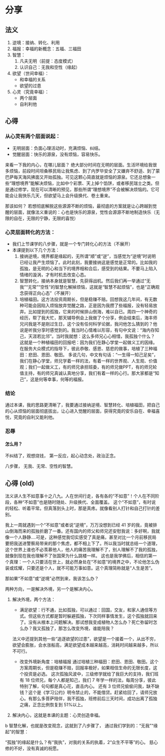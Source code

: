 # 分享

## 法义

1. 逆境：接纳、转化、利用
2. 福报：幸福的新概念：五福、三福田
3. 智慧：
   1. 凡夫无明（前提：态度模式）
   2. 认识自己：无我和空性（缘起）
4. 欲望（世间幸福）：
   - 和幸福的关系
   - 欲望的过患
5. 心灵（究竟幸福）：
   - 两个层面
   - 自利利他

## 心得

### 从心灵有两个层面说起：

- 无明层面：负面心理活动时，充满烦恼、纠结。
- 觉醒层面：快乐的源泉，没有烦恼，容易快乐。

来看一下我的内心，在哪儿层面？
绝大部分时间在无明的层面。生活环境给我很多烦恼，前段时间坦桑移民局让我焦虑、到了内罗毕安全了又嫌弃不舒适、到了蒙巴萨每天海风拂面又开始孤独。可见这颗心简直就是烦恼的源泉。它还总想象一些“理想境界”能解决烦恼，比如中个彩票、天上掉个馅饼，或者移民瑞士之类。但是通过修学，现在可以清晰的预见，那些所谓“理想境界”不会被解决烦恼的。它可能会让我快乐几天，但欲望马上会升级换代、卷土重来。

那该如何？
若想彻底解脱这些源源不断的烦恼，最彻底的方案就是让心跨越到觉醒的层面，就像法义重说的：心也是快乐的源泉，觉性会源源不断地制造快乐（无限的自在，无限的宁静，无限的喜悦）

### 心灵层面转化的方法：

- 我们上节课学的八步骤，就是一个专门转化心的方法（不展开）
- 本课提到以下几个方法：
  1. 接纳逆境，境界都是缘起的，无所谓“顺”或“逆”，当感觉为“逆境”时说明已经让我产生烦恼了。此时此刻，我要接纳这是感觉是正常的。比如我的孤独，是无明的心和当下的境界相和合后，感受到的结果。不要马上陷入情绪的漩涡，才有时机去改变心态。
  2. 智慧转化，接纳本身就是智慧，先获得战机。然后我们再一举通过“无我”“无常”“空性”的智慧化解掉烦恼，这就是“智慧不起烦恼”，也是“正确观念获得正向心态”（不展开）
  3. 培植福田。这方法投资周期长，但是稳赚不赔。回想我这几年间，有无数种可能会因陷入烦恼放弃觉醒之路，正是因为我攒了些福报，没有轻易放弃。比如提到的孤独，它来的时候排山倒海，难以自已。周四一个神奇的经历，帮了我大忙，那天辅导例会上我做了个分享，例会结束后，海丰师兄问我是不是刚过生日，这个没有任何科学论据，我问他怎么猜到的？他说是听我分享时感觉到的。我当时心情难以形容，有句中文说：“海内存知己，天涯若比邻”。当时我就想：这么多师兄心心相惜，我孤独个什么？
     这就是一个种植福田的回报吧：因为我们在静心学堂一起做义工的因缘。在服务大众模式的指导下，彼此恭敬、感恩、慈悲的做事，培植了三种福田：悲田、恩田、敬田。
     多说几句，中文有句话：“一生得一知己足矣”，我们在静心学堂，师兄学着一样的法，有着一样的世界观、人生观、价值观；我们一起做义工，有的师兄承担班委，有的师兄做PPT，有的师兄轮值主持，有的师兄真诚认真地分享，我们有着一样的心行。那大家都是“知己”，这是何等幸事，何等的福报。

### 结论

通过本课，我的思路更清晰了，我要通过接纳逆境、智慧转化、培植福田，把自己的心从烦恼的层面彻底拔出，让心进入觉醒的层面，获得究竟的安乐自在、幸福喜悦，究竟的自利又能利他。

### 忍辱

#### 怎么用？
不纠结了，观想烧钱，
第一反应，起心动念处，政治正念。

八步骤，
无我、无常、空性的智慧。

## 心得 (old)

法义讲人生不如意事十之八九。人在世间行走，各有各的“不如意”！个人在不同阶段，各种“不如意”也是随时随处、升级换代、全面覆盖。
这个“不如意”，有时说的轻松、听着平常。但真落到头上时，那是真疼。就像看别人打针和自己打针的差别。

我上一周就遇到一个“不如意”或者说“逆境”，万万没想到已经 41 岁的我，竟被排山倒海而来的孤独折磨了一番。还有国内的师父和师兄还安慰我说：多好啊，我就像一个人静静....可是，这种感觉我切实感受了真是痛，甚至对比一个月前移民局要把我送进警察局带来的那个焦虑，都不相上下了。所以我当时就总结一个道理，这个世界上谁也不必羡慕他人，他人的痛苦我理解不了，别人理解不了我的孤独，就像到现在我也理解不了张国荣为什么跳楼一样。
这也是我学佛后，相信的第一个真理：一个人只要活在世上，就必然身处在“不如意”的境界之中，不论他怎么伪装或炫耀，只要还是个人，就不可能万事如意。这个真理简称就是“人生是苦”。

那如果“不如意”或“逆境”必然到来，我该怎么办？

两种方向，一是解决外境，另一个是解决内心。

1. 解决外境，两个方法：

   - 满足欲望：行不通，比如孤独，可以通过：回国，交友，和家人通信等方式。但这些方式都是暂时躲避孤独，下次同样事情发生，这个孤独就回来了。没有从根本上问题解决。那试想我变成植物人怎么办？死亡弥留时怎么办？我又孤独了，那怎么改变外境，谁能陪我？

   法义中还提到其他一些“追逐欲望的过患”，欲望是一个接着一个，从出不穷，欲望会膨胀，会水涨船高，满足欲望成本越来越高，消耗时间越来越多，所以不可行。

   - 改变外境新角度：培植福报
     通过培植三种福田：悲田、恩田、敬田。这个方案周期长，但是稳赚不赔，回报率极好，如果相信生命的无限长度，这个投资是必选。
     这次孤独风波中，三级修学就给了我巨大的支持，我们班有 18 位师兄，每个人都是知己，我们 7 年学一样的法，每周分享，彼此特别了解，句句都是真心花，直击内心。 还有 3 位师兄偷偷问我，缺不缺钱？这个是《学习公约》明令禁止的，不能借贷。赶紧给回了，请师兄放心。有那么多菩萨陪伴，我不孤独，班修前后三天时间，成功出离了孤独之痛，正念比例恢复到 51%以上。

2. 解决内心，这就是本课的主题：心灵创造幸福。

b 智慧化解，也就是改变观念，这就到了八步骤了，
通过我们学到的：“无我”“缘起”的智慧：

“孤独”的缘起是什么？有“我执”，对我的关系的执着，2“众生不平等”的心。
慈心修的不好，没有真诚的祝愿。
